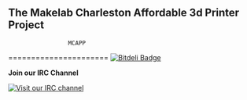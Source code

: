The Makelab Charleston Affordable 3d Printer Project
----------------------
                     MCAPP
======================
[![Bitdeli Badge](https://d2weczhvl823v0.cloudfront.net/angrychisel/makelab-chs-MCAPP/trend.png)](https://bitdeli.com/free "Bitdeli Badge")

**Join our IRC Channel**

[![Visit our IRC channel](https://kiwiirc.com/buttons/irc.freenode.net/makelabcharleston.png)](https://kiwiirc.com/client/irc.freenode.net/?nick=morgan|?#makelabcharleston)
